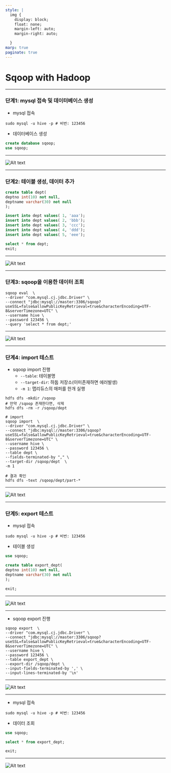 ```yaml
---
style: |
  img {
    display: block;
    float: none;
    margin-left: auto;
    margin-right: auto;

  }
marp: true
paginate: true
---
```

# Sqoop with Hadoop

---
### 단계1: mysql 접속 및 데이터베이스 생성 
- mysql 접속
```shell
sudo mysql -u hive -p # 비번: 123456
```
- 데이터베이스 생성 
```sql
create database sqoop;
use sqoop;
```
---
![Alt text](./img/image-8.png)

---
### 단계2: 테이블 생성, 데이터 추가 
```sql
create table dept(
deptno int(10) not null,
deptname varchar(30) not null
);

insert into dept values( 1, 'aaa');
insert into dept values( 2, 'bbb');
insert into dept values( 3, 'ccc');
insert into dept values( 4, 'ddd');
insert into dept values( 5, 'eee');

select * from dept;
exit;
```
---
![Alt text](./img/image-9.png)

---
### 단계3: sqoop을 이용한 데이터 조회  
```shell
sqoop eval  \
--driver "com.mysql.cj.jdbc.Driver" \
--connect "jdbc:mysql://master:3306/sqoop?useSSL=false&allowPublicKeyRetrieval=true&characterEncoding=UTF-8&serverTimezone=UTC" \
--username hive \
--password 123456 \
--query 'select * from dept;'
```
---
![Alt text](./img/image-10.png)

---
### 단계4: import 테스트 
- sqoop import 진행
  - `--table`: 테이블명
  - `--target-dir`: 하둡 저장소(이미존재하면 에러발생)
  - `-m 1`: 맵리듀스의 매퍼를 한개 실행 
```shell
hdfs dfs -mkdir /sqoop
# 만약 /sqoop 존재한다면, 삭제 
hdfs dfs -rm -r /sqoop/dept

# import
sqoop import  \
--driver "com.mysql.cj.jdbc.Driver" \
--connect "jdbc:mysql://master:3306/sqoop?useSSL=false&allowPublicKeyRetrieval=true&characterEncoding=UTF-8&serverTimezone=UTC" \
--username hive \
--password 123456 \
--table dept \
--fields-terminated-by "," \
--target-dir /sqoop/dept  \
-m 1

# 결과 확인 
hdfs dfs -text /sqoop/dept/part-*
```
---
![Alt text](./img/image-11.png)

---
### 단계5: export 테스트 
- mysql 접속
```shell
sudo mysql -u hive -p # 비번: 123456
```
- 테이블 생성
```sql
use sqoop;

create table export_dept(
deptno int(10) not null,
deptname varchar(30) not null
);

exit;
```
---
![Alt text](./img/image-12.png)

---
- sqoop export 진행
```shell
sqoop export  \
--driver "com.mysql.cj.jdbc.Driver" \
--connect "jdbc:mysql://master:3306/sqoop?useSSL=false&allowPublicKeyRetrieval=true&characterEncoding=UTF-8&serverTimezone=UTC" \
--username hive \
--password 123456 \
--table export_dept \
--export-dir /sqoop/dept \
--input-fields-terminated-by ',' \
--input-lines-terminated-by '\n'
```
---
![Alt text](./img/image-13.png)

---
- mysql 접속
```shell
sudo mysql -u hive -p # 비번: 123456
```
- 데이터 조회 
```sql
use sqoop;

select * from export_dept;

exit;
```
---
![Alt text](./img/image-14.png)


